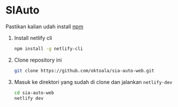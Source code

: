 # SIAuto

Pastikan kalian udah install [npm](https://nodejs.org/en/)

1. Install netlify cli

    ```bash
    npm install -g netlify-cli
    ```

2. Clone repository ini

    ```bash
    git clone https://github.com/oktoala/sia-auto-web.git
    ```

3. Masuk ke direktori yang sudah di clone dan jalankan `netlify-dev`

    ```bash
    cd sia-auto-web
    netlify dev
    ```


